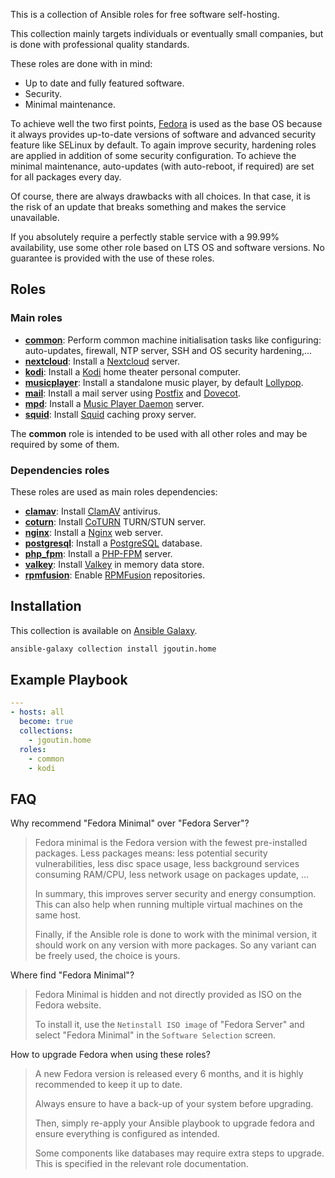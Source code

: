 This is a collection of Ansible roles for free software self-hosting.

This collection mainly targets individuals or eventually small companies, but is
done with professional quality standards.

These roles are done with in mind:

* Up to date and fully featured software.
* Security.
* Minimal maintenance.

To achieve well the two first points, [Fedora](https://getfedora.org/) is used
as the base OS because it always provides up-to-date versions of software and
advanced security feature like SELinux by default.
To again improve security, hardening roles are applied in addition of some
security configuration.
To achieve the minimal maintenance, auto-updates (with auto-reboot, if required)
are set for all packages every day.

Of course, there are always drawbacks with all choices. In that case, it is the
risk of an update that breaks something and makes the service unavailable.

If you absolutely require a perfectly stable service with a 99.99% availability,
use some other role based on LTS OS and software versions.
No guarantee is provided with the use of these roles.

## Roles

### Main roles

* [**common**](roles/common/README.md): Perform common machine initialisation tasks like
  configuring: auto-updates, firewall, NTP server, SSH and OS security
  hardening,...
* [**nextcloud**](roles/nextcloud/README.md): Install a
  [Nextcloud](https://nextcloud.com) server.
* [**kodi**](roles/kodi/README.md): Install a [Kodi](https://kodi.tv) home theater
  personal computer.
* [**musicplayer**](roles/musicplayer/README.md): Install a standalone music player, by 
  default [Lollypop](https://gitlab.gnome.org/World/lollypop).
* [**mail**](roles/mail/README.md): Install a mail server using
  [Postfix](http://www.postfix.org/) and [Dovecot](https://www.dovecot.org/).
* [**mpd**](roles/mpd/README.md): Install a
  [Music Player Daemon](https://www.musicpd.org/) server.
* [**squid**](roles/squid/README.md): Install [Squid](https://www.squid-cache.org) 
  caching proxy server.

The **common** role is intended to be used with all other roles and may be
required by some of them.

### Dependencies roles

These roles are used as main roles dependencies:

* [**clamav**](roles/clamav/README.md): Install [ClamAV](https://www.clamav.net)
  antivirus.
* [**coturn**](roles/coturn/README.md): Install 
  [CoTURN](https://github.com/coturn/coturn) TURN/STUN server.
* [**nginx**](roles/nginx/README.md): Install a [Nginx](https://nginx.org) web server.
* [**postgresql**](roles/postgresql/README.md): Install a
  [PostgreSQL](https://www.postgresql.org) database.
* [**php_fpm**](roles/php_fpm/README.md): Install a [PHP-FPM](https://php-fpm.org)
  server.
* [**valkey**](roles/valkey/README.md): Install [Valkey](https://valkey.io) in memory data
  store.
* [**rpmfusion**](roles/rpmfusion/README.md): Enable [RPMFusion](https://rpmfusion.org)
  repositories.

## Installation

This collection is available on
[Ansible Galaxy](https://galaxy.ansible.com/jgoutin/home).

```bash
ansible-galaxy collection install jgoutin.home
```

## Example Playbook

```yaml
---
- hosts: all
  become: true
  collections:
    - jgoutin.home
  roles:
    - common
    - kodi
```

## FAQ

Why recommend "Fedora Minimal" over "Fedora Server"?
> Fedora minimal is the Fedora version with the fewest pre-installed packages.
> Less packages means: less potential security vulnerabilities, less disc space 
> usage, less background services consuming RAM/CPU, less network usage on 
> packages update, ...
>
> In summary, this improves server security and energy consumption. 
> This can also help when running multiple virtual machines on the same host.
>
> Finally, if the Ansible role is done to work with the minimal version, it
> should work on any version with more packages. 
> So any variant can be freely used, the choice is yours.

Where find "Fedora Minimal"?
> Fedora Minimal is hidden and not directly provided as ISO on the Fedora 
> website.
>
> To install it, use the `Netinstall ISO image` of "Fedora Server" and select
> "Fedora Minimal" in the `Software Selection` screen.

How to upgrade Fedora when using these roles?
>A new Fedora version is released every 6 months, and it is highly recommended to 
>keep it up to date.
>
>Always ensure to have a back-up of your system before upgrading.
>
>Then, simply re-apply your Ansible playbook to upgrade fedora and ensure everything 
>is configured as intended.
>
>Some components like databases may require extra steps to upgrade. This is
>specified in the relevant role documentation.
>